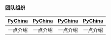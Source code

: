 <h3 name="team">团队组织</h3>

| [PyChina](./) | [PyChina](./) | [PyChina](./) | [PyChina](./) |
| :------: | :------: | :------: | :------: |
| 一点介绍 | 一点介绍 | 一点介绍 | 一点介绍 |

